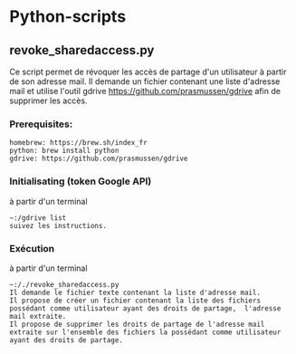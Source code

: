# Python-scripts
## revoke_sharedaccess.py
Ce script permet de révoquer les accès de partage d'un utilisateur à partir de son adresse mail. Il demande un fichier contenant une liste d'adresse mail et utilise l'outil gdrive https://github.com/prasmussen/gdrive afin de supprimer les accès.
  ### Prerequisites:
```
homebrew: https://brew.sh/index_fr
python: brew install python
gdrive: https://github.com/prasmussen/gdrive
```
  ### Initialisating (token Google API)
à partir d'un terminal
```
~:/gdrive list
suivez les instructions.
```
  ### Exécution
à partir d'un terminal
```
~:/./revoke_sharedaccess.py
Il demande le fichier texte contenant la liste d'adresse mail.
Il propose de créer un fichier contenant la liste des fichiers possédant comme utilisateur ayant des droits de partage,  l'adresse mail extraite.
Il propose de supprimer les droits de partage de l'adresse mail extraite sur l'ensemble des fichiers la possédant comme utilisateur ayant des droits de partage.
```

